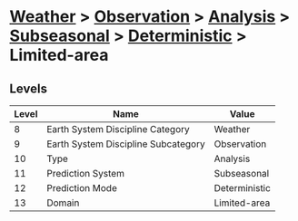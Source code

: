 # [Weather](../../../../..) > [Observation](../../../..) > [Analysis](../../..) > [Subseasonal](../..) > [Deterministic](..) > Limited-area

## Levels

| Level | Name | Value |
|-----|-----|-----|
| 8 | Earth System Discipline Category | Weather |
| 9 | Earth System Discipline Subcategory | Observation |
| 10 | Type | Analysis |
| 11 | Prediction System | Subseasonal |
| 12 | Prediction Mode | Deterministic |
| 13 | Domain | Limited-area |
